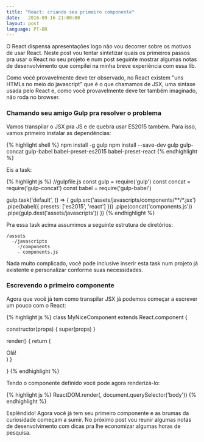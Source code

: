 ```yaml
---
title: "React: criando seu primeiro componente"
date:   2016-09-16 21:00:00
layout: post
language: PT-BR
---
```


O React dispensa apresentações logo não vou decorrer sobre os motivos de usar React. Neste post vou tentar sintetizar quais os primeiros passos pra usar o React no seu projeto e num post seguinte mostrar algumas notas de desenvolvimento que compilei na minha breve experiência com essa lib. 

<!--more-->

Como você provavelmente deve ter observado, no React existem "uns HTMLs no meio do javascript" que é o que chamamos de JSX, uma sintaxe usada pelo React e, como você provavelmente deve ter também imaginado, não roda no browser.

### Chamando seu amigo Gulp pra resolver o problema

Vamos transpilar o JSX pra JS e de quebra usar ES2015 também. Para isso, vamos primeiro instalar as dependências:

{% highlight shell %}
npm install -g gulp
npm install --save-dev gulp gulp-concat gulp-babel babel-preset-es2015 babel-preset-react
{% endhighlight %}

Eis a task:  
  
{% highlight js %}
//gulpfile.js
const gulp = require('gulp')
const concat = require('gulp-concat')
const babel = require('gulp-babel')

gulp.task('default', () => {
  gulp.src('assets/javascripts/components/**/*.jsx')
    .pipe(babel({
      presets: ['es2015', 'react']
    }))
    .pipe(concat('components.js'))
    .pipe(gulp.dest('assets/javascripts'))
})
{% endhighlight %}

Pra essa task acima assumimos a seguinte estrutura de diretórios:

    /assets
      -/javascripts
        -/components
        - components.js     

Nada muito complicado, você pode inclusive inserir esta task num projeto já existente e personalizar conforme suas necessidades.

### Escrevendo o primeiro componente

Agora que você já tem como transpilar JSX já podemos começar a escrever um pouco com o React:

{% highlight js %}
class MyNiceComponent extends React.component {
  
  constructor(props) {
    super(props)
  }
  
  render() {
    return (
      <div>Olá!</div>
    )
  }
  
}
{% endhighlight %}

Tendo o componente definido você pode agora renderizá-lo:

{% highlight js %}
ReactDOM.render(<MyNiceComponent />, document.querySelector('body'))
{% endhighlight %}

Esplêndido! Agora você já tem seu primeiro componente e as brumas da curiosidade começam a sumir. No próximo post vou reunir algumas notas de desenvolvimento com dicas pra lhe economizar algumas horas de pesquisa.

